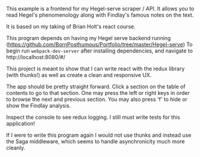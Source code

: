 This example is a frontend for my Hegel-serve scraper / API. It allows you to read Hegel's phenomenology along with Findlay's famous notes on the text.

It is based on my taking of Brian Holt's react course.

This program depends on having my Hegel serve backend running (https://github.com/BornPosthumous/Portfolio/tree/master/Hegel-serve)
To begin run `webpack-dev-server` after installing dependencies, and navigate to http://localhost:8080/#/

This project is meant to show that I can write react with the redux library (with thunks!) as well as create a clean and responsive UX.

The app should be pretty straight forward. Click a section on the table of contents to go to that section. One may press the left or right keys in order to browse the next and previous section. You may also press 'f' to hide or show the Findlay analysis.

Inspect the console to see redux logging.
I still must write tests for this application!

If I were to write this program again I would not use thunks and instead use the Saga middleware, which seems to handle asynchronicity much more cleanly. 
